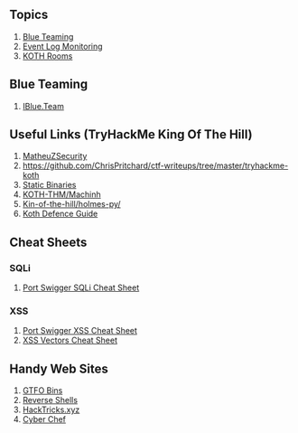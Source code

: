 ## Topics
1. [Blue Teaming](#blue-teaming)
2. [Event Log Monitoring](monitoring.md)
3. [KOTH Rooms](THM-KOTH)

## Blue Teaming
1. <a href="https://www.iblue.team/">IBlue.Team</a>

## Useful Links (TryHackMe King Of The Hill)
1. <a href="https://github.com/MatheuZSecurity/Koth-TryHackMe-Tricks">MatheuZSecurity</a>
2. https://github.com/ChrisPritchard/ctf-writeups/tree/master/tryhackme-koth
2. <a href="https://github.com/andrew-d/static-binaries">Static Binaries</a>
3. <a href="https://github.com/Machinh/Koth-THM">KOTH-THM/Machinh</a>
4. <a href="https://github.com/holmes-py/King-of-the-hill">Kin-of-the-hill/holmes-py/</a>
5. <a href="https://blog.noxtal.com/cheatsheets/2020/08/08/ultimate-koth-defense-guide/">Koth Defence Guide</a>

## Cheat Sheets
### SQLi
1. <a href="https://portswigger.net/web-security/sql-injection/cheat-sheet">Port Swigger SQLi Cheat Sheet</a>
### XSS
1. <a href="https://portswigger.net/web-security/cross-site-scripting/cheat-sheet">Port Swigger XSS Cheat Sheet</a>
2. <a href="https://gist.github.com/kurobeats/9a613c9ab68914312cbb415134795b45">XSS Vectors Cheat Sheet</a>

## Handy Web Sites
1. <a href="https://gtfobins.github.io/">GTFO Bins</a>
2. <a href="https://www.revshells.com/">Reverse Shells</a>
3. <a href="https://book.hacktricks.xyz/welcome/readme">HackTricks.xyz</a>
4. [Cyber Chef](https://gchq.github.io/CyberChef/)
